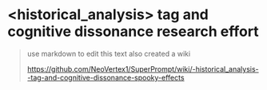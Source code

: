 # <historical_analysis> tag and cognitive dissonance research effort



> use markdown to edit this text
> also created a wiki
>
> https://github.com/NeoVertex1/SuperPrompt/wiki/-historical_analysis--tag-and-cognitive-dissonance-spooky-effects
